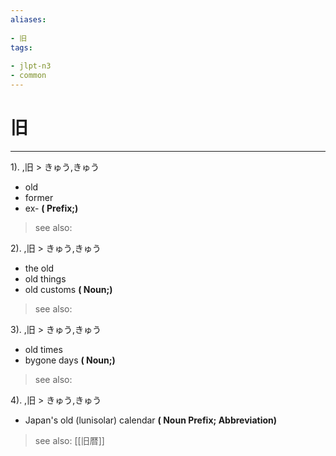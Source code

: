 ```yaml
---
aliases:
    
- 旧
tags:
    
- jlpt-n3
- common
---
```


# 旧
---
1).
,旧 > きゅう,きゅう

- old
- former
- ex-
**( Prefix;)**
> see also: 
            
2).
,旧 > きゅう,きゅう

- the old
- old things
- old customs
**( Noun;)**
> see also: 
            
3).
,旧 > きゅう,きゅう

- old times
- bygone days
**( Noun;)**
> see also: 
            
4).
,旧 > きゅう,きゅう

- Japan's old (lunisolar) calendar
**( Noun Prefix; Abbreviation)**
> see also:  [[旧暦]]
            